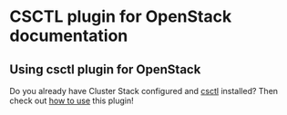 # CSCTL plugin for OpenStack documentation

## Using csctl plugin for OpenStack
Do you already have Cluster Stack configured and [csctl](https://github.com/SovereignCloudStack/csctl) installed? Then check out [how to use](./how_to_use_csctl_plugin_openstack.md) this plugin!
